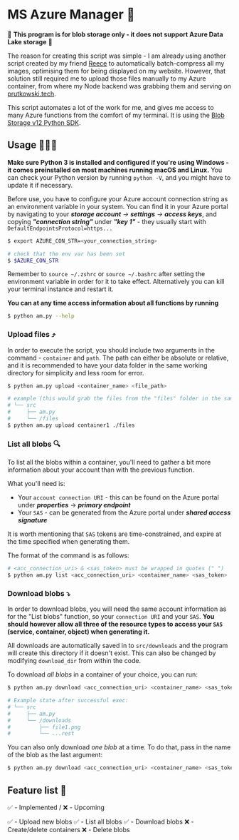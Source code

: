 # MS Azure Manager 📂

🚨 **This program is for blob storage only - it does not support Azure Data Lake storage** 🚨

The reason for creating this script was simple - I am already using another script created by my friend [Reece](https://github.com/Reeceeboii/Batch-Compression) 
to automatically batch-compress all my images, optimising them for being displayed on my website. However, that solution still required me to upload those files
manually to my Azure container, from where my Node backend was grabbing them and serving on [prutkowski.tech](https://prutkowski.tech).

This script automates a lot of the work for me, and gives me access to many Azure functions from the comfort of my terminal. It is using the [Blob Storage v12 Python SDK](https://github.com/Azure/azure-sdk-for-python).

## Usage 👨🏻‍💻

**Make sure Python 3 is installed and configured if you're using Windows - it comes preinstalled on most machines running macOS and Linux.** You can check your Python version by running `python -V`, and you might have to update it if necessary.

Before use, you have to configure your Azure account connection string as an environment variable in your system.
You can find it in your Azure portal by navigating to your _**storage account** -> **settings** -> **access keys**_, and copying _**"connection string"**_ under _**"key 1"**_ - they usually start with `DefaultEndpointsProtocol=https...`

```bash
$ export AZURE_CON_STR=<your_connection_string>

# check that the env var has been set
$ $AZURE_CON_STR
```
Remember to `source ~/.zshrc` or `source ~/.bashrc` after setting the environment variable in order for it to take effect. Alternatively you can kill your terminal instance and restart it. 

**You can at any time access information about all functions by running**
```bash
$ python am.py --help
```

### Upload files ⤴️
In order to execute the script, you should include two arguments in the command - `container` and `path`.
The path can either be absolute or relative, and it is recommended to have your data folder in the same working directory for simplicity and less room for error.

```bash
$ python am.py upload <container_name> <file_path>

# example (this would grab the files from the "files" folder in the same working directory):
# └── src
#     ├── am.py
#     └── /files
$ python am.py upload container1 ./files
```

### List all blobs 🔍
To list all the blobs within a container, you'll need to gather a bit more information about your account than with the previous function.

What you'll need is:
- Your `account connection URI` - this can be found on the Azure portal under _**properties**_ -> _**primary endpoint**_
- Your `SAS` - can be generated from the Azure portal under _**shared access signature**_


It is worth mentioning that `SAS` tokens are time-constrained, and expire at the time specified when generating them.

The format of the command is as follows:

```bash
# <acc_connection_uri> & <sas_token> must be wrapped in quotes (" ")
$ python am.py list <acc_connection_uri> <container_name> <sas_token>
```

### Download blobs ⤵️
In order to download blobs, you will need the same account information as for the "List blobs" function, so your
`connection URI` and your `SAS`. **You should however allow all three of the resource types to access your `SAS` (service, container, object) when generating it.**

All downloads are automatically saved in to `src/downloads` and the program will create this directory if it
doesn't exist. This can also be changed by modifying `download_dir` from within the code.

To download _all blobs_ in a container of your choice, you can run:

```bash
$ python am.py download <acc_connection_uri> <container_name> <sas_token>

# Example state after successful exec:
# └── src
#     ├── am.py
#     └── /downloads
#         ├── file1.png
#         └── ...rest
```

You can also only download _one blob_ at a time. To do that, pass in the name of the blob as the last argument:

```bash
$ python am.py download <acc_connection_uri> <container_name> <sas_token> <blob_name>
```

## Feature list 💭

✅ - Implemented / ❌ - Upcoming

✅ - Upload new blobs
✅ - List all blobs
✅ - Download blobs
❌ - Create/delete containers
❌ - Delete blobs
